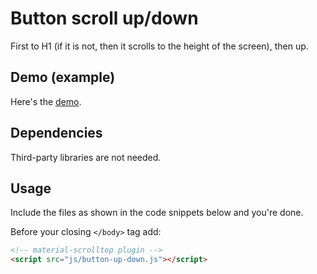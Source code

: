 # Button scroll up/down
First to H1 (if it is not, then it scrolls to the height of the screen), then up.

## Demo (example)
Here's the [demo](https://servibilis.github.io/button-up-down/index.html).

## Dependencies
Third-party libraries are not needed.

## Usage
Include the files as shown in the code snippets below and you're done.

Before your closing `</body>` tag add:
```html
<!-- material-scrolltop plugin -->
<script src="js/button-up-down.js"></script>
```

